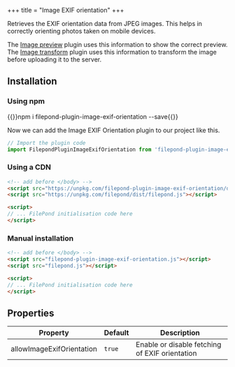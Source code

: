 +++
title = "Image EXIF orientation"
+++

Retrieves the EXIF orientation data from JPEG images. This helps in correctly orienting photos taken on mobile devices.

The [Image preview](../image-preview) plugin uses this information to show the correct preview. The [Image transform](../image-transform) plugin uses this information to transform the image before uploading it to the server.

## Installation

### Using npm

{{<cmd>}}npm i filepond-plugin-image-exif-orientation --save{{</cmd>}}

Now we can add the Image EXIF Orientation plugin to our project like this.

```js
// Import the plugin code
import FilepondPluginImageExifOrientation from 'filepond-plugin-image-exif-orientation';
```


### Using a CDN

```html
<!-- add before </body> -->
<script src="https://unpkg.com/filepond-plugin-image-exif-orientation/dist/filepond-plugin-image-exif-orientation.js"></script>
<script src="https://unpkg.com/filepond/dist/filepond.js"></script>

<script>
// ... FilePond initialisation code here
</script>
```

### Manual installation

```html
<!-- add before </body> -->
<script src="filepond-plugin-image-exif-orientation.js"></script>
<script src="filepond.js"></script>

<script>
// ... FilePond initialisation code here
</script>
```

## Properties

| Property                  | Default | Description                                    |
| ------------------------- | ------- | ---------------------------------------------- |
| allowImageExifOrientation | `true`  | Enable or disable fetching of EXIF orientation |
